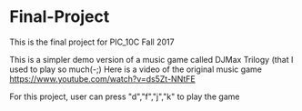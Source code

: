 # Final-Project

This is the final project for PIC_10C Fall 2017

This is a simpler demo version of a music game called DJMax Trilogy (that I used to play so much(-;)
Here is a video of the original music game https://www.youtube.com/watch?v=ds5Zt-NNtFE

For this project, user can press "d","f","j","k" to play the game 
